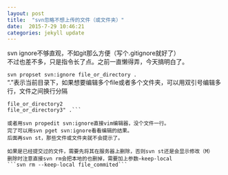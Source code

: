 ```yaml
---
layout: post
title:  "svn忽略不想上传的文件（或文件夹）"
date:  2015-7-29 10:46:21 
categories: jekyll update
---
```


svn ignore不够直观，不如git那么方便（写个.gitignore就好了）    
不过也差不多，只是指令长了点。之前一直懒得弄，今天搞明白了。   

```svn propset svn:ignore file_or_directory .```  
“.”表示当前目录下，如果想要编辑多个file或者多个文件夹，可以用双引号编辑多行，文件之间换行分隔      
```svn propset svn:ignore "file_or_directory1   
file_or_directory2   
file_or_directory3" .```   

或者用svn propedit svn:ignore直接vim编辑器，没个文件一行。   
完了可以用svn pget svn:ignore看看编辑的结果。   
后面再svn st，那些文件或文件夹就不会提示了。  
   
如果是已经提交过的文件，需要先将其在服务器上删除，否则svn st还是会显示修改（M）   
删除时注意直接svn rm会把本地的也删掉，需要加上参数–keep-local   
```svn rm --keep-local file_commited```  

